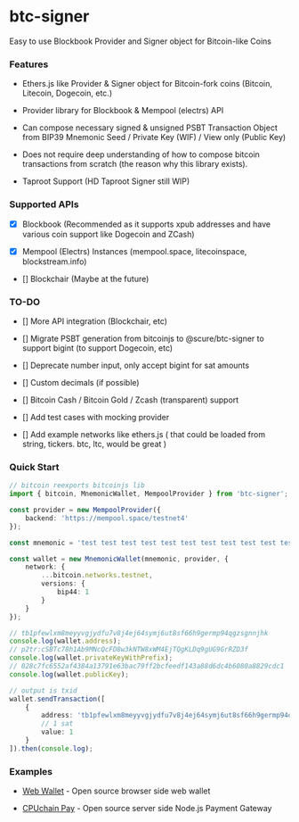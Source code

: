 # btc-signer

Easy to use Blockbook Provider and Signer object for Bitcoin-like Coins

### Features

- Ethers.js like Provider & Signer object for Bitcoin-fork coins (Bitcoin, Litecoin, Dogecoin, etc.)

- Provider library for Blockbook & Mempool (electrs) API

- Can compose necessary signed & unsigned PSBT Transaction Object from BIP39 Mnemonic Seed / Private Key (WIF) / View only (Public Key)

- Does not require deep understanding of how to compose bitcoin transactions from scratch (the reason why this library exists).

- Taproot Support (HD Taproot Signer still WIP)

### Supported APIs

- [x] Blockbook (Recommended as it supports xpub addresses and have various coin support like Dogecoin and ZCash)

- [x] Mempool (Electrs) Instances (mempool.space, litecoinspace, blockstream.info)

- [] Blockchair (Maybe at the future)

### TO-DO

- [] More API integration (Blockchair, etc)

- [] Migrate PSBT generation from bitcoinjs to @scure/btc-signer to support bigint (to support Dogecoin, etc)

- [] Deprecate number input, only accept bigint for sat amounts

- [] Custom decimals (if possible)

- [] Bitcoin Cash / Bitcoin Gold / Zcash (transparent) support

- [] Add test cases with mocking provider

- [] Add example networks like ethers.js ( that could be loaded from string, tickers. btc, ltc, would be great )

### Quick Start

```ts
// bitcoin reexports bitcoinjs lib
import { bitcoin, MnemonicWallet, MempoolProvider } from 'btc-signer';

const provider = new MempoolProvider({
    backend: 'https://mempool.space/testnet4'
});

const mnemonic = 'test test test test test test test test test test test junk';

const wallet = new MnemonicWallet(mnemonic, provider, {
    network: {
        ...bitcoin.networks.testnet,
        versions: {
            bip44: 1
        }
    }
});

// tb1pfewlxm8meyyvgjydfu7v8j4ej64symj6ut8sf66h9germp94qgzsgnnjhk
console.log(wallet.address);
// p2tr:cSBTc78h1Ab9MNcQcFD8w3kNTW8xWM4EjTQgKLDq9gUG9GrRZD3f
console.log(wallet.privateKeyWithPrefix);
// 028c7fc6552af4384a13791e63bac79ff2bcfeedf143a88d6dc4b6080a8829cdc1
console.log(wallet.publicKey);

// output is txid
wallet.sendTransaction([
    {
        address: 'tb1pfewlxm8meyyvgjydfu7v8j4ej64symj6ut8sf66h9germp94qgzsgnnjhk',
        // 1 sat
        value: 1
    }
]).then(console.log);
```

### Examples

- [Web Wallet](https://github.com/cpuchain/cpuchain-wallet) - Open source browser side web wallet

- [CPUchain Pay](https://github.com/cpuchain/cpuchain-pay) - Open source server side Node.js Payment Gateway
